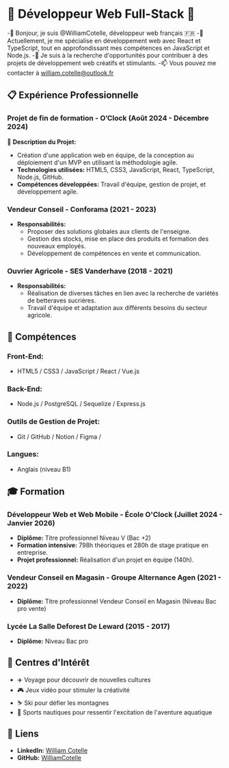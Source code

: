 # 🌟 Développeur Web Full-Stack 🌟

-👋 Bonjour, je suis @WilliamCotelle, développeur web français 🇫🇷
-🌱 Actuellement, je me spécialise en développement web avec React et TypeScript, tout en approfondissant mes compétences en JavaScript et Node.js.
-💞️ Je suis à la recherche d'opportunités pour contribuer à des projets de développement web créatifs et stimulants.
-📫 Vous pouvez me contacter à william.cotelle@outlook.fr

## 📋 Expérience Professionnelle

### Projet de fin de formation - O’Clock (Août 2024 - Décembre 2024)
🎯 **Description du Projet:**
- Création d'une application web en équipe, de la conception au déploiement d'un MVP en utilisant la méthodologie agile.
- **Technologies utilisées:** HTML5, CSS3, JavaScript, React, TypeScript, Node.js, GitHub.
- **Compétences développées:** Travail d'équipe, gestion de projet, et développement agile.

### Vendeur Conseil - Conforama (2021 - 2023)
- **Responsabilités:**
  - Proposer des solutions globales aux clients de l'enseigne.
  - Gestion des stocks, mise en place des produits et formation des nouveaux employés.
  - Développement de compétences en vente et communication.

### Ouvrier Agricole - SES Vanderhave (2018 - 2021)
- **Responsabilités:**
  - Réalisation de diverses tâches en lien avec la recherche de variétés de betteraves sucrières.
  - Travail d'équipe et adaptation aux différents besoins du secteur agricole.

## 🔧 Compétences

### Front-End:
- HTML5 / CSS3 / JavaScript / React / Vue.js

### Back-End:
- Node.js / PostgreSQL / Sequelize / Express.js

### Outils de Gestion de Projet:
- Git / GitHub / Notion / Figma / 

### Langues:
- Anglais (niveau B1)

## 🎓 Formation

### Développeur Web et Web Mobile - École O'Clock (Juillet 2024 - Janvier 2026)
- **Diplôme:** Titre professionnel Niveau V (Bac +2)
- **Formation intensive:** 798h théoriques et 280h de stage pratique en entreprise.
- **Projet professionnel:** Réalisation d'un projet en équipe (140h).

### Vendeur Conseil en Magasin - Groupe Alternance Agen (2021 - 2022)
- **Diplôme:** Titre professionnel Vendeur Conseil en Magasin (Niveau Bac pro vente)

### Lycée La Salle Deforest De Leward (2015 - 2017)
- **Diplôme:** Niveau Bac pro

## 🌟 Centres d'Intérêt
- ✈️ Voyage pour découvrir de nouvelles cultures
- 🎮 Jeux vidéo pour stimuler la créativité
- ⛷️ Ski pour défier les montagnes
- 🌊 Sports nautiques pour ressentir l'excitation de l'aventure aquatique

## 🔗 Liens
- **LinkedIn:** [William Cotelle](https://www.linkedin.com/in/william-cotelle-528897251/)
- **GitHub:** [WilliamCotelle](https://github.com/WilliamCotelle)

